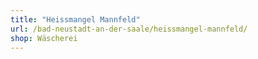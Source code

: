 ```yaml
---
title: "Heissmangel Mannfeld"
url: /bad-neustadt-an-der-saale/heissmangel-mannfeld/
shop: Wäscherei
---
```

